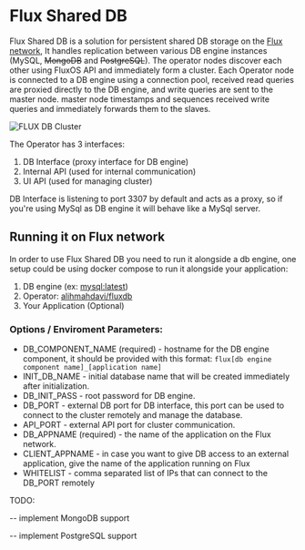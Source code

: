# Flux Shared DB

Flux Shared DB is a solution for persistent shared DB storage on the [Flux network](https://www.runonflux.io), It handles replication between various DB engine instances (MySQL, ~~MongoDB~~ and ~~PostgreSQL~~). The operator nodes discover each other using FluxOS API and immediately form a cluster. Each Operator node is connected to a DB engine using a connection pool, received read queries are proxied directly to the DB engine, and write queries are sent to the master node. master node timestamps and sequences received write queries and immediately forwards them to the slaves.

![FLUX DB Cluster](https://user-images.githubusercontent.com/1296210/184499730-722801f7-e827-4857-902e-fe9a61f36e5f.jpg)

The Operator has 3 interfaces:
1. DB Interface (proxy interface for DB engine)
2. Internal API (used for internal communication)
3. UI API (used for managing cluster)

DB Interface is listening to port 3307 by default and acts as a proxy, so if you're using MySql as DB engine it will behave like a MySql server.

## Running it on Flux network

In order to use Flux Shared DB you need to run it alongside a db engine, one setup could be using docker compose to run it alongside your application:
1. DB engine (ex: [mysql:latest](https://hub.docker.com/_/mysql))
2. Operator: [alihmahdavi/fluxdb](https://hub.docker.com/r/alihmahdavi/fluxdb)
3. Your Application (Optional)

### Options / Enviroment Parameters:
* DB_COMPONENT_NAME (required) - hostname for the DB engine component, it should be provided with this format: `flux[db engine component name]_[application name]`
* INIT_DB_NAME - initial database name that will be created immediately after initialization.
* DB_INIT_PASS - root password for DB engine.
* DB_PORT - external DB port for DB interface, this port can be used to connect to the cluster remotely and manage the database.
* API_PORT - external API port for cluster communication.
* DB_APPNAME (required) - the name of the application on the Flux network.
* CLIENT_APPNAME - in case you want to give DB access to an external application, give the name of the application running on Flux
* WHITELIST - comma separated list of IPs that can connect to the DB_PORT remotely


TODO:

-- implement MongoDB support

-- implement PostgreSQL support


